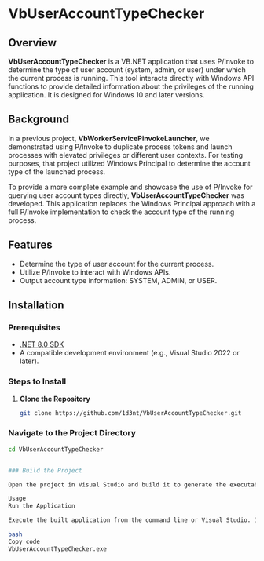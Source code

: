 # VbUserAccountTypeChecker

## Overview

**VbUserAccountTypeChecker** is a VB.NET application that uses P/Invoke to determine the type of user account (system, admin, or user) under which the current process is running. This tool interacts directly with Windows API functions to provide detailed information about the privileges of the running application. It is designed for Windows 10 and later versions.

## Background

In a previous project, **VbWorkerServicePinvokeLauncher**, we demonstrated using P/Invoke to duplicate process tokens and launch processes with elevated privileges or different user contexts. For testing purposes, that project utilized Windows Principal to determine the account type of the launched process.

To provide a more complete example and showcase the use of P/Invoke for querying user account types directly, **VbUserAccountTypeChecker** was developed. This application replaces the Windows Principal approach with a full P/Invoke implementation to check the account type of the running process.

## Features

- Determine the type of user account for the current process.
- Utilize P/Invoke to interact with Windows APIs.
- Output account type information: SYSTEM, ADMIN, or USER.

## Installation

### Prerequisites

- [.NET 8.0 SDK](https://dotnet.microsoft.com/download/dotnet/8.0)
- A compatible development environment (e.g., Visual Studio 2022 or later).

### Steps to Install

1. **Clone the Repository**

   ```bash
   git clone https://github.com/1d3nt/VbUserAccountTypeChecker.git

### Navigate to the Project Directory

   ```bash
   cd VbUserAccountTypeChecker


### Build the Project

Open the project in Visual Studio and build it to generate the executable.

Usage
Run the Application

Execute the built application from the command line or Visual Studio. It will output the type of user account under which it is currently running.

bash
Copy code
VbUserAccountTypeChecker.exe
